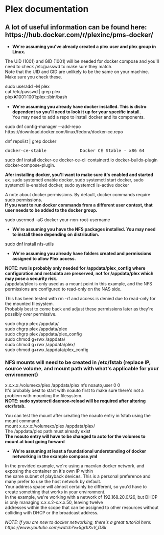 # Plex documentation  
## A lot of useful information can be found here: https&#65279;://hub.docker.com/r/plexinc/pms-docker/  
- **We're assuming you've already created a plex user and plex group in Linux.** 
<p align="right">

The UID (1001) and GID (1001) will be needed for docker compose and you'll need to check /etc/passwd to make sure they match. \
Note that the UID and GID are unlikely to be the same on your machine. Make sure you check these.

sudo useradd -M plex \
cat /etc/passwd | grep plex \
plex:x:1001:1001:plex::/bin/bash

- **We're assuming you already have docker installed. This is distro dependent so you'll need to look it up for your specific install.** \
You may need to add a repo to install docker and its components.

sudo dnf config-manager --add-repo https&#65279;://download.docker.com/linux/fedora/docker-ce.repo

dnf repolist | grep docker  
<pre>docker-ce-stable             Docker CE Stable - x86_64</pre>  

sudo dnf install docker-ce docker-ce-cli containerd.io docker-buildx-plugin docker-compose-plugin.

**Afer installing docker, you'll want to make sure it's enabled and started** \
ex. sudo systemctl enable docker, sudo systemctl start docker, sudo systemctl is-enabled docker, sudo systemctl is-active docker  

A note about docker permissions. By default, docker commands require sudo permissions. \
**If you want to run docker commands from a different user context, that user needs to be added to the docker group.**

sudo usermod -aG docker your-non-root-username

- **We're assuming you have the NFS packages installed. You may need to install these depending on distribution.**

sudo dnf install nfs-utils

- **We're assuming you already have folders created and permissions assigned to allow Plex access.**

**NOTE: rwx is probably only needed for /appdata/plex_config where configuration and metadata are preserved, not for /appdata/plex which may pose a security risk.** \
/appdata/plex is only used as a mount point in this example, and the NFS permissions are configured to read-only on the NAS side.

This has been tested with rm -rf and access is denied due to read-only for the mounted filesystem. \
Probably best to come back and adjust these permissions later as they're possibly over permissive.  

sudo chgrp plex /appdata/ \
sudo chgrp plex /appdata/plex \
sudo chgrp plex /appdata/plex_config \
sudo chmod g+rwx /appdata/ \
sudo chmod g+rwx /appdata/plex/ \
sudo chmod g+rwx /appdata/plex_config

### NFS mounts will need to be created in /etc/fstab (replace IP, source volume, and mount path with what's applicable for your environment)

x.x.x.x:/volumexx/plex /appdata/plex nfs noauto,user 0 0 \
It's probably best to start with noauto first to make sure there's not a problem with mounting the filesystem. \
**NOTE: sudo systemctl daemon-reload will be required after altering etc/fstab.**  

You can test the mount after creating the noauto entry in fstab using the mount command. \
mount x.x.x.x:/volumexx/plex /appdata/plex/ \
The /appdata/plex path must already exist \
**The noauto entry will have to be changed to auto for the volumes to mount at boot going forward**

- **We're assuming at least a foundational understanding of docker networking in the example compose.yml**

In the provided example, we're using a macvlan docker network, and exposing the container on it's own IP within \
the same subnet of playback devices. This is a personal preference and many prefer to use the host network by default. \
Your address space will almost certainly be different, so you'd have to create something that works in your environment. \
In the example, we're working with a network of 192.168.20.0/26, but DHCP is only managing x.x.x.2-x.x.x.50, leaving twelve \
addresses within the scope that can be assigned to other resources without colliding with DHCP or the broadcast address. 

*NOTE: If you are new to docker networking, there's a great tutorial here: https&#65279;://www&#65279;.youtube.com/watch?v=5grbXvV_DSk*</p>